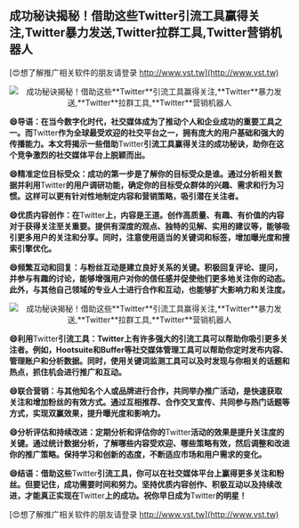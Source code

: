 ## **成功秘诀揭秘！借助这些**Twitter**引流工具赢得关注,**Twitter**暴力发送,**Twitter**拉群工具,**Twitter**营销机器人**

[😍想了解推广相关软件的朋友请登录 http://www.vst.tw](http://www.vst.tw)

 <center><img src="https://vst.tw/MP4/tuiguang/png/2.png" alt="成功秘诀揭秘！借助这些**Twitter**引流工具赢得关注,**Twitter**暴力发送,**Twitter**拉群工具,**Twitter**营销机器人"></center>

**😄导语：在当今数字化时代，社交媒体成为了推动个人和企业成功的重要工具之一。而**Twitter**作为全球最受欢迎的社交平台之一，拥有庞大的用户基础和强大的传播能力。本文将揭示一些借助**Twitter**引流工具赢得关注的成功秘诀，助你在这个竞争激烈的社交媒体平台上脱颖而出。**

**😄精准定位目标受众：成功的第一步是了解你的目标受众是谁。通过分析相关数据并利用**Twitter**的用户调研功能，确定你的目标受众群体的兴趣、需求和行为习惯。这样可以更有针对性地制定内容和营销策略，吸引潜在关注者。**

**😄优质内容创作：在**Twitter**上，内容是王道。创作高质量、有趣、有价值的内容对于获得关注至关重要。提供有深度的观点、独特的见解、实用的建议等，能够吸引更多用户的关注和分享。同时，注意使用适当的关键词和标签，增加曝光度和搜索引擎优化。**

**😄频繁互动和回复：与粉丝互动是建立良好关系的关键。积极回复评论、提问，并参与有趣的讨论，能够增强用户对你的信任感并促使他们更多地关注你的动态。此外，与其他自己领域的专业人士进行合作和互动，也能够扩大影响力和关注度。**

 <center><img src="https://vst.tw/MP4/tuiguang/png/4.png" alt="成功秘诀揭秘！借助这些**Twitter**引流工具赢得关注,**Twitter**暴力发送,**Twitter**拉群工具,**Twitter**营销机器人"></center>

**😄利用**Twitter**引流工具：**Twitter**上有许多强大的引流工具可以帮助你吸引更多关注者。例如，Hootsuite和Buffer等社交媒体管理工具可以帮助你定时发布内容、管理账户和分析数据。同时，使用关键词监测工具可以及时发现与你相关的话题和热点，抓住机会进行推广和互动。**

**😄联合营销：与其他知名个人或品牌进行合作，共同举办推广活动，是快速获取关注和增加粉丝的有效方式。通过互相推荐、合作交叉宣传、共同参与热门话题等方式，实现双赢效果，提升曝光度和影响力。**

**😄分析评估和持续改进：定期分析和评估你的**Twitter**活动的效果是提升关注度的关键。通过统计数据分析，了解哪些内容受欢迎、哪些策略有效，然后调整和改进你的推广策略。保持学习和创新的态度，不断适应市场和用户需求的变化。**

**😄结语：借助这些**Twitter**引流工具，你可以在社交媒体平台上赢得更多关注和粉丝。但要记住，成功需要时间和努力。坚持优质内容创作、积极互动以及持续改进，才能真正实现在**Twitter**上的成功。祝你早日成为**Twitter**的明星！**

[😍想了解推广相关软件的朋友请登录 http://www.vst.tw](http://www.vst.tw)



